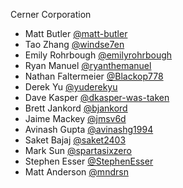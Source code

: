 Cerner Corporation

- Matt Butler [@matt-butler]
- Tao Zhang [@windse7en]
- Emily Rohrbough [@emilyrohrbough]
- Ryan Manuel [@ryanthemanuel]
- Nathan Faltermeier [@Blackop778]
- Derek Yu [@yuderekyu]
- Dave Kasper [@dkasper-was-taken]
- Brett Jankord [@bjankord]
- Jaime Mackey [@jmsv6d]
- Avinash Gupta [@avinashg1994]
- Saket Bajaj [@saket2403]
- Mark Sun [@spartasixzero]
- Stephen Esser [@StephenEsser]
- Matt Anderson [@mndrsn]

[@matt-butler]: https://github.com/matt-butler
[@windse7en]:https://github.com/windse7en
[@emilyrohrbough]:https://github.com/emilyrohrbough
[@ryanthemanuel]:https://github.com/ryanthemanuel
[@Blackop778]:https://github.com/Blackop778
[@yuderekyu]:https://github.com/yuderekyu
[@dkasper-was-taken]: https://github.com/dkasper-was-taken
[@bjankord]: https://github.com/bjankord
[@jmsv6d]: https://github.com/jmsv6d
[@avinashg1994]: https://github.com/avinashg1994
[@saket2403]: https://github.com/saket2403
[@spartasixzero]: https://github.com/SpartaSixZero
[@StephenEsser]: https://github.com/StephenEsser
[@mndrsn]: https://github.com/mndrsn

